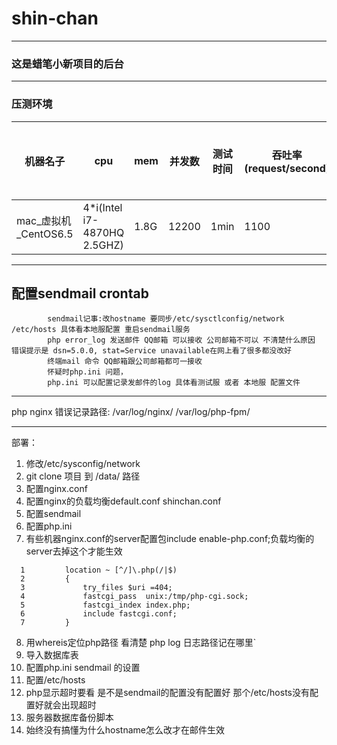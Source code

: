 # shin-chan
---
### 这是蜡笔小新项目的后台
---
### 压测环境
机器名子 | cpu | mem | 并发数 | 测试时间 |吞吐率(request/second) | 并发请求平均耗时(ms)| 
--- | --- |--- | --- | --- | --- | ---
mac_虚拟机_CentOS6.5|4*i(Intel i7-4870HQ 2.5GHZ)| 1.8G | 12200 | 1min | 1100 | 0.962
---
配置sendmail crontab 
---
```
        sendmail记事:改hostname 要同步/etc/sysctlconfig/network /etc/hosts 具体看本地服配置 重启sendmail服务
        php error_log 发送邮件 QQ邮箱 可以接收 公司邮箱不可以 不清楚什么原因 错误提示是 dsn=5.0.0, stat=Service unavailable在网上看了很多都没改好
        终端mail 命令 QQ邮箱跟公司邮箱都可一接收
        怀疑时php.ini 问题，  
        php.ini 可以配置记录发邮件的log 具体看测试服 或者 本地服 配置文件
```
---
php nginx 错误记录路径:
/var/log/nginx/
/var/log/php-fpm/

---
部署：
>
1. 修改/etc/sysconfig/network
2. git clone 项目 到 /data/ 路径
3. 配置nginx.conf
4. 配置nginx的负载均衡default.conf shinchan.conf
5. 配置sendmail
6. 配置php.ini
7. 有些机器nginx.conf的server配置包include enable-php.conf;负载均衡的server去掉这个才能生效
```
  1         location ~ [^/]\.php(/|$)
  2         {
  3             try_files $uri =404;
  4             fastcgi_pass  unix:/tmp/php-cgi.sock;
  5             fastcgi_index index.php;
  6             include fastcgi.conf;
  7         }
```
8. 用whereis定位php路径 看清楚 php log 日志路径记在哪里`
9. 导入数据库表
10. 配置php.ini sendmail 的设置
11. 配置/etc/hosts
12. php显示超时要看 是不是sendmail的配置没有配置好 那个/etc/hosts没有配置好就会出现超时
13. 服务器数据库备份脚本
14. 始终没有搞懂为什么hostname怎么改才在邮件生效
